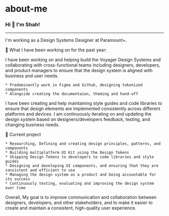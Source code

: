 # about-me

### Hi 👋 I'm Shah!
---

I'm working as a Design Systems Designer at Paramount+.

📖 What I have been working on for the past year:

I have been working on and helping build the Voyager Design Systems and collaborating with cross-functional teams including designers, developers, and product managers to ensure that the design system is aligned with business and user needs.

    * Predominantly work in Figma and Github, designing tokenized components
    * Alongside creating the documentaion, theming and hand-off

I have been creating and help maintaining style guides and code libraries to ensure that design elements are implemented consistently across different platforms and devices. I am continuously iterating on and updating the design system based on designers/developers feedback, testing, and changing business needs. 

📑 Current project 
    
    * Researching, Defining and creating design principles, patterns, and components
    * Building multiplatform UI Kit using the Design Tokens
    * Shipping Design Tokens to developers to code libraries and style guides
    * Designing and developing UI components, and ensuring that they are consistent and efficient to use
    * Managing the design system as a product and being accountable for its success
    * Continuously testing, evaluating and improving the design system over time
    
Overall, My goal is to improve communication and collaboration between designers, developers, and other stakeholders, and to make it easier to create and maintain a consistent, high-quality user experience.
